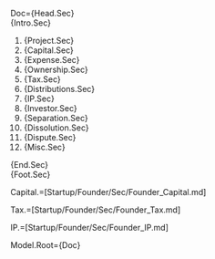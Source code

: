 Doc={Head.Sec}<br>{Intro.Sec}<br><ol><li>{Project.Sec}<li>{Capital.Sec}<li>{Expense.Sec}<li>{Ownership.Sec}<li>{Tax.Sec}<li>{Distributions.Sec}<li>{IP.Sec}<li>{Investor.Sec}<li>{Separation.Sec}<li>{Dissolution.Sec}<li>{Dispute.Sec}<li>{Misc.Sec}</ol>{End.Sec}<br>{Foot.Sec}

Capital.=[Startup/Founder/Sec/Founder_Capital.md]

Tax.=[Startup/Founder/Sec/Founder_Tax.md]

IP.=[Startup/Founder/Sec/Founder_IP.md]
  
Model.Root={Doc}